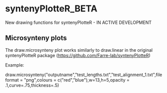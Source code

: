 # syntenyPlotteR_BETA
New drawing functions for syntenyPlotteR - IN ACTIVE DEVELOPMENT

## Microsynteny plots

The draw.microsynteny plot works similarly to draw.linear in the original syntenyPlotteR package (https://github.com/Farre-lab/syntenyPlotteR)

Example:

draw.microsynteny("outputname","test_lengths.txt","test_alignment_1.txt",fileformat = "png",colours = c("red","blue"),w=13,h=5,opacity = .1,curve=.75,thickness=.5)